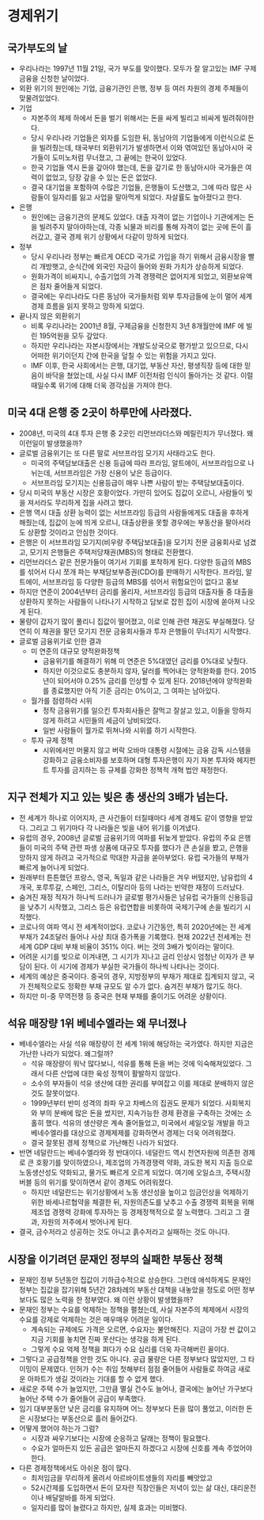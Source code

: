 # 경제위기

## 국가부도의 날

* 우리나라는 1997년 11월 21일, 국가 부도를 맞이했다. 모두가 잘 알고있는 IMF 구제금융을 신청한 날이었다.&#x20;
* 외환 위기의 원인에는 기업, 금융기관인 은행, 정부 등 여러 차원의 경제 주체들이 맞물려있었다.&#x20;
* 기업&#x20;
  * 자본주의 체제 하에서 돈을 벌기 위해서는 돈을 싸게 빌리고 비싸게 빌려줘야한다.&#x20;
  * 당시 우리나라 기업들은 외자를 도임한 뒤, 동남아의 기업들에게 이런식으로 돈을 빌려줬는데, 태국부터 외환위기가 발생하면서 이와 엮여있던 동남아시아 국가들이 도미노처럼 무너졌고, 그 끝에는 한국이 있었다.&#x20;
  * 한국 기업들 역시 돈을 갚아야 했는데, 돈을 갚기로 한 동남아시아 국가들은 여력이 없었고, 당장 갚을 수 있는 돈은 없었다.&#x20;
  * 결국 대기업을 포함하여 수많은 기업들, 은행들이 도산했고, 그에 따라 많은 사람들이 일자리를 잃고 사업을 말아먹게 되었다. 자살률도 높아졌다고 한다.&#x20;
* 은행
  * 원인에는 금융기관의 문제도 있었다. 대출 자격이 없는 기업이나 기관에게는 돈을 빌려주지 말아야하는데, 각종 뇌물과 비리를 통해 자격이 없는 곳에 돈이 흘러갔고, 결국 경제 위기 상황에서 다같이 망하게 되었다.&#x20;
* 정부
  * 당시 우리나라 정부는 빠르게 OECD 국가로 가입을 하기 위해서 금융시장을 빨리 개방햇고, 순식간에 외국인 자금이 들어와 원화 가치가 상승하게 되었다.&#x20;
  * 원화가격이 비싸지니, 수출기업의 가격 경쟁력은 없어지게 되었고, 외환보유액은 점차 줄어들게 되었다.&#x20;
  * 결국에는 우리나라도 다른 동남아 국가들처럼 외부 투자금들에 눈이 멀어 세계 경제 흐름을 읽지 못하고 망하게 되었다.&#x20;
* 끝나지 않은 외환위기
  * 비록 우리나라는 2001년 8월, 구제금융을 신청한지 3년 8개월만에 IMF 에 빌린 195억원을 모두 갚았다.&#x20;
  * 하지만 우리나라는 자본시장에서는 개발도상국으로 평가받고 있으므로, 다시 어떠한 위기이던지 간에 한국을 덮칠 수 있는 위험을 가지고 있다.&#x20;
  * IMF 이후, 한국 사회에서는 은행, 대기업, 부동산 자산, 평생직장 등에 대한 믿음이 바닥을 쳤었는데, 사실 다시 IMF 이전처럼 인식이 돌아가는 것 같다. 이럴 때일수록 위기에 대해 더욱 경각심을 가져야 한다.&#x20;



## 미국 4대 은행 중 2곳이 하루만에 사라졌다.

* 2008년, 미국의 4대 투자 은행 중 2곳인 리먼브라더스와 메릴린치가 무너졌다. 왜 이런일이 발생했을까?
* 글로벌 금융위기는 또 다른 말로 서브프라임 모기지 사태라고도 한다.
  * 미국의 주택담보대출은 신용 등급에 따라 프라임, 알트에이, 서브프라임으로 나뉘는데, 서브프라임은 가장 신용이 낮은 등급이다.
  * 서브프라임 모기지는 신용등급이 매우 나쁜 사람이 받는 주택담보대출이다.
* 당시 미국의 부동산 시장은 호황이었다. 가만히 있어도 집값이 오르니, 사람들이 빚을 져서라도 무리하게 집을 사려고 했다.
* 은행 역시 대출 상환 능력이 없는 서브프라임 등급의 사람들에게도 대출을 후하게 해줬는데, 집값이 눈에 띄게 오르니, 대출상환을 못할 경우에는 부동산을 팔아서라도 상환할 것이라고 안심한 것이다.
* 은행은 이 서브프라임 모기지(비우량 주택담보대출)을 모기지 전문 금융회사로 넘겼고, 모기지 은행들은 주택저당채권(MBS)의 형태로 전환했다.
* 리먼브라더스 같은 전문가들이 여기서 기회를 포착하게 된다. 다양한 등급의 MBS 를 섞어서 다시 쪼개 파는 부채담보부증권(CDO)를 판매하기 시작한다. 프라임, 알트에이, 서브프라임 등 다양한 등급의 MBS를 섞어서 위험요인이 없다고 홍보
* 하지만 연준이 2004년부터 금리를 올리자, 서브프라임 등급의 대출자들 중 대출을 상환하지 못하는 사람들이 나타나기 시작하고 담보로 잡힌 집이 시장에 쏟아져 나오게 된다.
* 물량이 갑자기 많이 풀리니 집값이 떨어졌고, 이로 인해 관련 채권도 부실해졌다. 당연히 이 채권을 팔던 모기지 전문 금융회사들과 투자 은행들이 무너지기 시작했다.
* 글로벌 금융위기로 인한 결과
  * 미 연준의 대규모 양적완화정책
    * 금융위기를 해결하기 위해 미 연준은 5%대였던 금리를 0%대로 낮췄다.
    * 하지만 이것으로도 충분하지 않자, 달러를 찍어내는 양적완화를 한다. 2015년이 되어서야 0.25% 금리를 인상할 수 있게 된다. 2018년에야 양적완화를 종료했지만 아직 기준 금리는 0%이고, 그 여파는 남아있다.
  * 월가를 점령하라 시위
    * 정작 금융위기를 일으킨 투자회사들은 잘먹고 잘살고 있고, 이들을 망하지 않게 하려고 시민들의 세금이 낭비되었다.
    * 일반 사람들이 월가로 뛰쳐나와 시위를 하기 시작한다.
  * 투자 규제 정책
    * 시위에서만 머물지 않고 버락 오바마 대통령 시절에는 금융 감독 시스템을 강화하고 금융소비자를 보호하며 대형 투자은행이 자기 자본 투자와 헤지펀트 투자를 금지하는 등 규제를 강화한 정책적 개혁 법안 재정한다.

## 지구 전체가 지고 있는 빚은 총 생산의 3배가 넘는다.

* 전 세계가 하나로 이어지자, 큰 사건들이 터질때마다 세계 경제도 같이 영향을 받았다. 그리고 그 위기마다 각 나라들은 빚을 내어 위기를 이겨냈다.
* 유럽의 경우, 2008년 글로벌 금융위기의 여파를 뒤늦게 받았다. 유럽의 주요 은행들이 미국의 주택 관련 파생 상품에 대규모 투자를 했다가 큰 손실을 봤고, 은행을 망하지 않게 하려고 국가적으로 막대한 자금을 쏟아부었다. 유럽 국가들의 부채가 빠르게 늘어나게 되었다.
* 원래부터 튼튼했던 프랑스, 영국, 독일과 같은 나라들은 겨우 버텼지만, 남유럽의 4개국, 포루투갈, 스페인, 그리스, 이탈리아 등의 나라는 빈약한 재정이 드러났다.
* 숨겨진 재정 적자가 하나씩 드러나가 글로벌 평가사들은 남유럽 국가들의 신용등급을 낮추기 시작했고, 그리스 등은 유럽연합을 비롯하여 국제기구에 손을 빌리기 시작했다.
* 코로나의 여파 역시 전 세계적이었다. 코로나 기간동안, 특히 2020년에는 전 세계 부채가 24조달러 들어나 사상 최대 증가폭을 기록했다. 현재 2022년 전세계는 전세계 GDP 대비 부채 비율이 351% 이다. 버는 것의 3배가 빚이라는 말이다.
* 어려운 시기를 빚으로 이겨내면, 그 시기가 지나고 금리 인상시 엄청난 이자가 큰 부담이 된다. 이 시기에 경제가 부실한 국가들이 하나씩 나타나는 것이다.
* 세계의 예상은 중국이다. 중국의 경우, 지방정부의 부채가 제대로 집계되지 않고, 국가 전체적으로도 정확한 부채 규모도 알 수가 없다. 숨겨진 부채가 많기도 하다.
* 하지만 미-중 무역전쟁 등 중국은 현재 부채를 줄이기도 어려운 상황이다.

## 석유 매장량 1위 베네수엘라는 왜 무너졌나

* 베네수엘라는 사실 석유 매장량이 전 세계 1위에 해당하는 국가였다. 하지만 지금은 가난한 나라가 되었다. 왜그럴까?
  * 석유 매장량이 워낙 많다보니, 석유를 통해 돈을 버는 것에 익숙해져있었다. 그래서 다른 산업에 대한 육성 정책이 활발하지 않았다.
  * 소수의 부자들이 석유 생산에 대한 권리를 부여잡고 이를 제대로 분배하지 않은 것도 잘못이었다.
  * 1999년부터 반미 성격의 좌파 우고 차베스의 집권도 문제가 되었다. 사회복지와 부의 분배에 많은 돈을 썼지만, 지속가능한 경제 환경을 구축하는 것에는 소홀히 했다. 석유의 생산량은 계속 줄어들었고, 미국에서 셰일오일 개발을 하고 베네수엘라를 대상으로 경제제제를 강화하면서 경제는 더욱 어려워졌다.
  * 결국 잘못된 경제 정책으로 가난해진 나라가 되었다.
* 반면 네덜란드는 베네수엘라와 정 반대이다. 네덜란드 역시 천연자원에 의존한 경제로 큰 호황기를 맞이하였으나, 제조업의 가격경쟁력 약화, 과도한 복지 지출 등으로 노동생산성도 약화되고, 물가도 빠르게 오르게 되었다. 여기에 오일쇼크, 주택시장 버블 등의 위기를 맞이하면서 같이 경제도 어려워졌다.
  * 하지만 네덜란드는 위기상황에서 노동 생산성을 높이고 임금인상을 억제하기 위한 바세나르협약을 체결한 뒤, 자원의존도를 낮추고 수출 경쟁력 회복을 위해 제조업 경쟁력 강화에 투자하는 등 경제정책적으로 잘 노력했다. 그리고 그 결과, 자원의 저주에서 벗어나게 된다.
* 결국, 금수저라고 성공하는 것도 아니고 흙수저라고 실패하는 것도 아니다.

## 시장을 이기려던 문재인 정부의 실패한 부동산 정책

* 문재인 정부 5년동안 집값이 기하급수적으로 상승한다. 그런데 애석하게도 문재인 정부는 집값을 잡기위해 5년간 28차례의 부동산 대책을 내놓았을 정도로 어떤 정부보다도 많은 노력을 한 정부였다. 왜 이런 상황이 발생했을까?
* 문재인 정부는 수요를 억제하는 정책을 펼쳤는데, 사실 자본주의 체제에서 시장의 수요를 강제로 억제하는 것은 매우매우 어려운 일이다.
  * 계속되는 규제에도 가격은 오르면, 수요자는 불안해진다. 지금이 가장 싼 값이고 지금 기회를 놓치면 진짜 못산다는 생각을 하게 된다.
  * 그렇게 수요 억제 정책을 펴다가 수요 심리를 더욱 자극해버린 꼴이다.
* 그렇다고 공급정책을 안한 것도 아니다. 공급 물량은 다른 정부보다 많았지만, 그 타이밍이 문제였다. 인허가 수는 취임 첫해부터 점점 줄어들어 사람들로 하여금 새로운 아파트가 생길 것이라는 기대를 할 수 없게 했다.
* 새로운 주택 수가 늘었지만, 그만큼 멸실 건수도 늘어나, 결국에는 늘어난 가구보다 늘어난 주택 수가 줄어들어 공급이 부족했다.
* 임기 대부분동안 낮은 금리를 유지하며 어느 정부보다 돈을 많이 풀었고, 이러한 돈은 시장보다는 부동산으로 흘러 들어갔다.
* 어떻게 했어야 하는가 그럼?
  * 시장과 싸우기보다는 시장에 순응하고 달래는 정책이 필요했다.
  * 수요가 얼마든지 있든 공급은 얼마든지 하겠다고 시장에 신호를 계속 주었어야 한다.
* 다른 경제정책에서도 아쉬운 점이 많다.
  * 최저임금을 무리하게 올려서 아르바이트생들의 자리를 빼앗았고
  * 52시간제를 도입하면서 돈이 모자란 직장인들은 저녁이 있는 삶 대신, 대리운전이나 배달알바를 하게 되었다.
  * 일자리를 많이 늘렸다고 하지만, 실제 효과는 미비했다.

